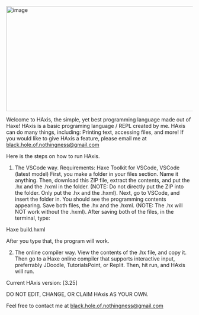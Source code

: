 <img width="778" height="284" alt="image" src="https://github.com/user-attachments/assets/f0e8035a-c3f0-443b-9054-a51c377de143" />

Welcome to HAxis, the simple, yet best programming language made out of Haxe!
HAxis is a basic programing language / REPL created by me. HAxis can do many things, including:
Printing text,
accessing files,
and more!
If you would like to give HAxis a feature, please email me at black.hole.of.nothingness@gmail.com

Here is the steps on how to run HAxis.

1. The VSCode way.
Requirements: Haxe Toolkit for VSCode, VSCode (latest model)
First, you make a folder in your files section. Name it anything. Then, download this ZIP file, extract the contents, and put the .hx and the .hxml in the folder. (NOTE: Do not directly put the ZIP into the folder. Only put the .hx and the .hxml). Next, go to VSCode, and insert the folder in. You should see the programming contents appearing. Save both files, the .hx and the .hxml. (NOTE: The .hx will NOT work without the .hxml).
After saving both of the files, in the terminal, type:

Haxe build.hxml

After you type that, the program will work.

2. The online compiler way.
View the contents of the .hx file, and copy it. Then go to a Haxe online compiler that supports interactive input, preferrably JDoodle, TutorialsPoint, or Replit. Then, hit run, and HAxis will run.

Current HAxis version: [3.25]

DO NOT EDIT, CHANGE, OR CLAIM HAxis AS YOUR OWN.

Feel free to contact me at black.hole.of.nothingness@gmail.com
